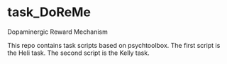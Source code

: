 # task_DoReMe
Dopaminergic Reward Mechanism

This repo contains task scripts based on psychtoolbox.
The first script is the Heli task.
The second script is the Kelly task.
